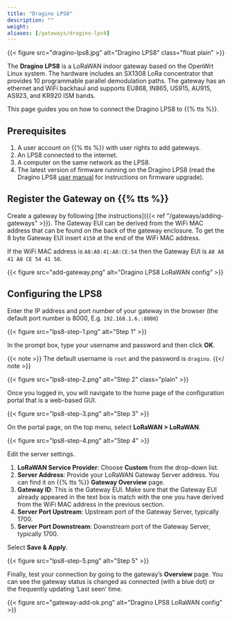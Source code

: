 ```yaml
---
title: "Dragino LPS8"
description: ""
weight:
aliases: [/gateways/dragino-lps8]
---
```


{{< figure src="dragino-lps8.jpg" alt="Dragino LPS8" class="float plain" >}}

The **Dragino LPS8** is a LoRaWAN indoor gateway based on the OpenWrt Linux system. The hardware includes an SX1308 LoRa concentrator that provides 10 programmable parallel demodulation paths. The gateway has an ethernet and WiFi backhaul and supports EU868, IN865, US915, AU915, AS923, and KR920 ISM bands.

<!--more-->

This page guides you on how to connect the Dragino LPS8 to {{% tts %}}.

## Prerequisites

1. A user account on {{% tts %}} with user rights to add gateways.
2. An LPS8 connected to the internet.
3. A computer on the same network as the LPS8.
4. The latest version of firmware running on the Dragino LPS8 (read the Dragino LPS8 [user manual](https://www.dragino.com/downloads/downloads/LoRa_Gateway/LPS8/LPS8_LoRaWAN_Gateway_User_Manual_v1.2.0.pdf) for instructions on firmware upgrade).

## Register the Gateway on {{% tts %}}

Create a gateway by following [the instructions]({{< ref "/gateways/adding-gateways" >}}). The Gateway EUI can be derived from the WiFi MAC address that can be found on the back of the gateway enclosure. To get the 8 byte Gateway EUI insert `4150` at the end of the WiFi MAC address.
 
If the WiFi MAC address is `A8:A8:41:A8:CE:54` then the Gateway EUI is `A8 A8 41 A8 CE 54 41 50`.

{{< figure src="add-gateway.png" alt="Dragino LPS8 LoRaWAN config" >}}

## Configuring the LPS8

Enter the IP address and port number of your gateway in the browser (the default port number is 8000, E.g. `192.168.1.6.:8000`)

{{< figure src="lps8-step-1.png" alt="Step 1" >}}

In the prompt box, type your username and password and then click **OK**.

{{< note >}} The default username is `root` and the password is `dragino`. {{</ note >}}

{{< figure src="lps8-step-2.png" alt="Step 2" class="plain" >}}

Once you logged in, you will navigate to the home page of the configuration portal that is a web-based GUI.

{{< figure src="lps8-step-3.png" alt="Step 3" >}}

On the portal page, on the top menu, select **LoRaWAN > LoRaWAN**.

{{< figure src="lps8-step-4.png" alt="Step 4" >}}

Edit the server settings.

1. **LoRaWAN Service Provider**: Choose **Custom** from the drop-down list.
2. **Server Address**: Provide your LoRaWAN Gateway Server address. You can find it on {{% tts %}} **Gateway Overview** page.
3. **Gateway ID**: This is the Gateway EUI. Make sure that the Gateway EUI already appeared in the text box is match with the one you have derived from the WiFi MAC address in the previous section.
4. **Server Port Upstream**: Upstream port of the Gateway Server, typically 1700.
5. **Server Port Downstream**: Downstream port of the Gateway Server, typically 1700.

Select **Save & Apply**.

{{< figure src="lps8-step-5.png" alt="Step 5" >}}

Finally, test your connection by going to the gateway’s **Overview** page. You can see the gateway status is changed as connected (with a blue dot) or the frequently updating ‘Last seen’ time.

{{< figure src="gateway-add-ok.png" alt="Dragino LPS8 LoRaWAN config" >}}
